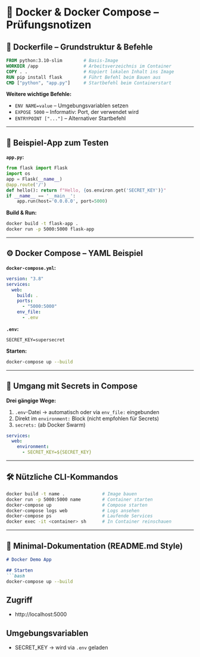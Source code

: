 # 🐳 Docker & Docker Compose – Prüfungsnotizen

## 📄 Dockerfile – Grundstruktur & Befehle

```Dockerfile
FROM python:3.10-slim        # Basis-Image
WORKDIR /app                 # Arbeitsverzeichnis im Container
COPY . .                     # Kopiert lokalen Inhalt ins Image
RUN pip install flask        # Führt Befehl beim Bauen aus
CMD ["python", "app.py"]     # Startbefehl beim Containerstart
```

**Weitere wichtige Befehle:**
- `ENV NAME=value` – Umgebungsvariablen setzen
- `EXPOSE 5000` – Informativ: Port, der verwendet wird
- `ENTRYPOINT ["..."]` – Alternativer Startbefehl

---

## 🧪 Beispiel-App zum Testen

**`app.py`:**
```python
from flask import Flask
import os
app = Flask(__name__)
@app.route('/')
def hello(): return f"Hello, {os.environ.get('SECRET_KEY')}"
if __name__ == '__main__':
    app.run(host='0.0.0.0', port=5000)
```

**Build & Run:**
```bash
docker build -t flask-app .
docker run -p 5000:5000 flask-app
```

---

## ⚙️ Docker Compose – YAML Beispiel

**`docker-compose.yml`:**
```yaml
version: "3.8"
services:
  web:
    build: .
    ports:
      - "5000:5000"
    env_file:
      - .env
```

**`.env`:**
```
SECRET_KEY=supersecret
```

**Starten:**
```bash
docker-compose up --build
```

---

## 🔐 Umgang mit Secrets in Compose

**Drei gängige Wege:**
1. `.env`-Datei → automatisch oder via `env_file:` eingebunden
2. Direkt im `environment:` Block (nicht empfohlen für Secrets)
3. `secrets:` (ab Docker Swarm)

```yaml
services:
  web:
    environment:
      - SECRET_KEY=${SECRET_KEY}
```

---

## 🛠️ Nützliche CLI-Kommandos

```bash
docker build -t name .              # Image bauen
docker run -p 5000:5000 name        # Container starten
docker-compose up                   # Compose starten
docker-compose logs web             # Logs ansehen
docker-compose ps                   # Laufende Services
docker exec -it <container> sh      # In Container reinschauen
```

---

## 📘 Minimal-Dokumentation (README.md Style)

```markdown
# Docker Demo App

## Starten
```bash
docker-compose up --build
```

## Zugriff
- http://localhost:5000

## Umgebungsvariablen
- SECRET_KEY → wird via `.env` geladen
```
